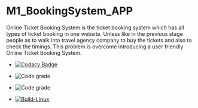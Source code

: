 # M1_BookingSystem_APP
Online Ticket Booking System is the ticket booking system which has all types of ticket booking in one website. Unless like in the previous stage people as to walk into travel agency company to buy the tickets and also to check the timings. This problem is overcome introducing a user friendly Online Ticket Booking System. 

* [![Codacy Badge](https://app.codacy.com/project/badge/Grade/11538d951751498c906cbd2bd140b56a)](https://www.codacy.com/gh/KulkarniSharath/M1_BookingSystem_APP/dashboard?utm_source=github.com&amp;utm_medium=referral&amp;utm_content=KulkarniSharath/M1_BookingSystem_APP&amp;utm_campaign=Badge_Grade)

* ![Code grade](https://api.codiga.io/project/31038/score/svg)
* ![Code grade](https://api.codiga.io/project/31038/status/svg)
* [![Build-Linux](https://github.com/KulkarniSharath/M1_BookingSystem_APP/actions/workflows/Build-Linux.yml/badge.svg)](https://github.com/KulkarniSharath/M1_BookingSystem_APP/actions/workflows/Build-Linux.yml)
